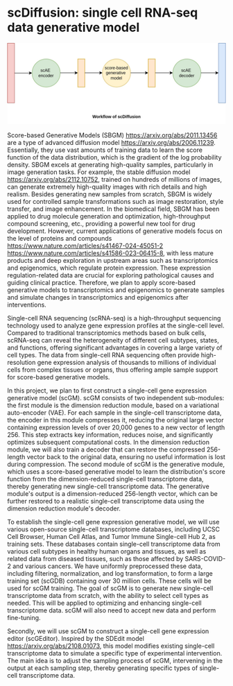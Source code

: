 # scDiffusion: single cell RNA-seq data generative model 

![alt text](https://github.com/gaoshang-strong/scDiffusion/blob/main/scDiffusion.jpg)

Score-based Generative Models (SBGM) https://arxiv.org/abs/2011.13456 are a type of advanced diffusion model https://arxiv.org/abs/2006.11239. Essentially, they use vast amounts of training data to learn the score function of the data distribution, which is the gradient of the log probability density. SBGM excels at generating high-quality samples, particularly in image generation tasks. For example, the stable diffusion model https://arxiv.org/abs/2112.10752, trained on hundreds of millions of images, can generate extremely high-quality images with rich details and high realism. Besides generating new samples from scratch, SBGM is widely used for controlled sample transformations such as image restoration, style transfer, and image enhancement. In the biomedical field, SBGM has been applied to drug molecule generation and optimization, high-throughput compound screening, etc., providing a powerful new tool for drug development. However, current applications of generative models focus on the level of proteins and compounds https://www.nature.com/articles/s41467-024-45051-2 https://www.nature.com/articles/s41586-023-06415-8, with less mature products and deep exploration in upstream areas such as transcriptomics and epigenomics, which regulate protein expression. These expression regulation-related data are crucial for exploring pathological causes and guiding clinical practice. Therefore, we plan to apply score-based generative models to transcriptomics and epigenomics to generate samples and simulate changes in transcriptomics and epigenomics after interventions.

Single-cell RNA sequencing (scRNA-seq) is a high-throughput sequencing technology used to analyze gene expression profiles at the single-cell level. Compared to traditional transcriptomics methods based on bulk cells, scRNA-seq can reveal the heterogeneity of different cell subtypes, states, and functions, offering significant advantages in covering a large variety of cell types. The data from single-cell RNA sequencing often provide high-resolution gene expression analysis of thousands to millions of individual cells from complex tissues or organs, thus offering ample sample support for score-based generative models.

In this project, we plan to first construct a single-cell gene expression generative model (scGM). scGM consists of two independent sub-modules: the first module is the dimension reduction module, based on a variational auto-encoder (VAE). For each sample in the single-cell transcriptome data, the encoder in this module compresses it, reducing the original large vector containing expression levels of over 20,000 genes to a new vector of length 256. This step extracts key information, reduces noise, and significantly optimizes subsequent computational costs. In the dimension reduction module, we will also train a decoder that can restore the compressed 256-length vector back to the original data, ensuring no useful information is lost during compression. The second module of scGM is the generative module, which uses a score-based generative model to learn the distribution's score function from the dimension-reduced single-cell transcriptome data, thereby generating new single-cell transcriptome data. The generative module's output is a dimension-reduced 256-length vector, which can be further restored to a realistic single-cell transcriptome data using the dimension reduction module's decoder.

To establish the single-cell gene expression generative model, we will use various open-source single-cell transcriptome databases, including UCSC Cell Browser, Human Cell Atlas, and Tumor Immune Single-cell Hub 2, as training sets. These databases contain single-cell transcriptome data from various cell subtypes in healthy human organs and tissues, as well as related data from diseased tissues, such as those affected by SARS-COVID-2 and various cancers. We have uniformly preprocessed these data, including filtering, normalization, and log transformation, to form a large training set (scGDB) containing over 30 million cells. These cells will be used for scGM training. The goal of scGM is to generate new single-cell transcriptome data from scratch, with the ability to select cell types as needed. This will be applied to optimizing and enhancing single-cell transcriptome data. scGM will also need to accept new data and perform fine-tuning.

Secondly, we will use scGM to construct a single-cell gene expression editor (scGEditor). Inspired by the SDEdit model https://arxiv.org/abs/2108.01073, this model modifies existing single-cell transcriptome data to simulate a specific type of experimental intervention. The main idea is to adjust the sampling process of scGM, intervening in the output at each sampling step, thereby generating specific types of single-cell transcriptome data.
